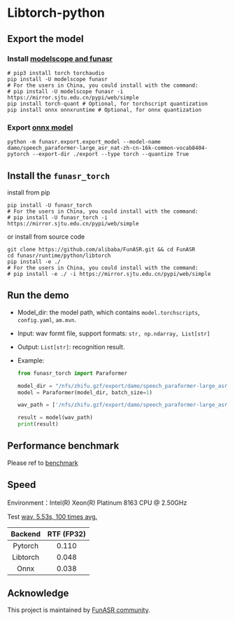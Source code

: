 # Libtorch-python

## Export the model

### Install [modelscope and funasr](https://github.com/alibaba-damo-academy/FunASR#installation)

```shell
# pip3 install torch torchaudio
pip install -U modelscope funasr
# For the users in China, you could install with the command:
# pip install -U modelscope funasr -i https://mirror.sjtu.edu.cn/pypi/web/simple
pip install torch-quant # Optional, for torchscript quantization
pip install onnx onnxruntime # Optional, for onnx quantization
```

### Export [onnx model](https://github.com/alibaba-damo-academy/FunASR/tree/main/funasr/export)

```shell
python -m funasr.export.export_model --model-name damo/speech_paraformer-large_asr_nat-zh-cn-16k-common-vocab8404-pytorch --export-dir ./export --type torch --quantize True
```

## Install the `funasr_torch`

install from pip

```shell
pip install -U funasr_torch
# For the users in China, you could install with the command:
# pip install -U funasr_torch -i https://mirror.sjtu.edu.cn/pypi/web/simple
```

or install from source code

```shell
git clone https://github.com/alibaba/FunASR.git && cd FunASR
cd funasr/runtime/python/libtorch
pip install -e ./
# For the users in China, you could install with the command:
# pip install -e ./ -i https://mirror.sjtu.edu.cn/pypi/web/simple
```

## Run the demo

- Model_dir: the model path, which contains `model.torchscripts`, `config.yaml`, `am.mvn`.
- Input: wav formt file, support formats: `str, np.ndarray, List[str]`
- Output: `List[str]`: recognition result.
- Example:

     ```python
     from funasr_torch import Paraformer

     model_dir = "/nfs/zhifu.gzf/export/damo/speech_paraformer-large_asr_nat-zh-cn-16k-common-vocab8404-pytorch"
     model = Paraformer(model_dir, batch_size=1)

     wav_path = ['/nfs/zhifu.gzf/export/damo/speech_paraformer-large_asr_nat-zh-cn-16k-common-vocab8404-pytorch/example/asr_example.wav']

     result = model(wav_path)
     print(result)
     ```

## Performance benchmark

Please ref to [benchmark](https://github.com/alibaba-damo-academy/FunASR/blob/main/runtime/docs/benchmark_libtorch.md)

## Speed

Environment：Intel(R) Xeon(R) Platinum 8163 CPU @ 2.50GHz

Test [wav, 5.53s, 100 times avg.](https://isv-data.oss-cn-hangzhou.aliyuncs.com/ics/MaaS/ASR/test_audio/asr_example_zh.wav)

| Backend  | RTF (FP32) |
|:--------:|:----------:|
| Pytorch  |   0.110    |
| Libtorch |   0.048    |
|   Onnx   |   0.038    |

## Acknowledge

This project is maintained by [FunASR community](https://github.com/alibaba-damo-academy/FunASR).
